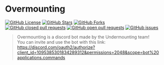 # Overmounting

[![GitHub License](https://img.shields.io/github/license/mrbobai/Overmounting?style=flat-square)](https://github.com/mrbobai/Overmounting/blob/master/LICENSE)
[![GitHub Stars](https://img.shields.io/github/stars/mrbobai/Overmounting?style=flat-square)](https://github.com/mrbobai/Overmounting/stargazers)
[![GitHub Forks](https://img.shields.io/github/forks/mrbobai/Overmounting?style=flat-square)](https://github.com/mrbobai/Overmounting/network/members)
[![GitHub closed pull requests](https://img.shields.io/github/issues-pr-closed/mrbobai/Overmounting?style=flat-square&color=green)](https://github.com/mrbobai/Overmounting/pulls?q=is%3Apr+is%3Aclosed)
[![GitHub open pull requests](https://img.shields.io/github/issues-pr-closed/mrbobai/Overmounting?style=flat-square&color=green)](https://github.com/mrbobai/Overmounting/pulls?q=is%3Apr+is%3Aopen)
[![GitHub issues](https://img.shields.io/github/issues-closed/mrbobai/Overmounting?style=flat-square&color=green)](https://github.com/mrbobai/Overmounting/issues)

> Overmounting is a discord bot made by the Undermounting team!<br>
> You can invite and use the bot with this link: https://discord.com/oauth2/authorize?client_id=1095385301834289312&permissions=2048&scope=bot%20applications.commands
